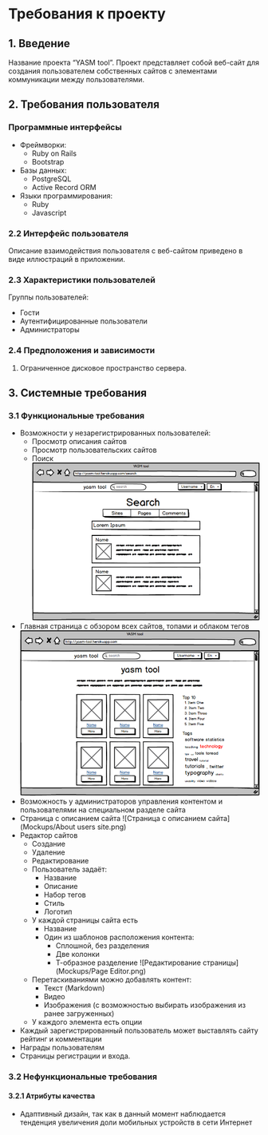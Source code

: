# Требования к проекту

## 1. Введение

Название проекта “YASM tool”. Проект представляет собой 
веб-сайт для создания пользователем собственных сайтов с
элементами коммуникации между пользователями.

## 2. Требования пользователя

### Программные интерфейсы

* Фреймворки:
  * Ruby on Rails
  * Bootstrap
* Базы данных:
  * PostgreSQL
  * Active Record ORM
* Языки программирования:
  * Ruby
  * Javascript
	
### 2.2 Интерфейс пользователя

Описание взаимодействия пользователя с веб-сайтом приведено
в виде иллюстраций в приложении. 

### 2.3 Характеристики пользователей 

Группы пользователей:

* Гости
* Аутентифицированные пользователи
* Администраторы

### 2.4 Предположения и зависимости 

1. Ограниченное дисковое пространство сервера. 

## 3. Системные требования

### 3.1 Функциональные требования

* Возможности у незарегистрированных пользователей:
	* Просмотр описания сайтов
	* Просмотр пользовательских сайтов
	* Поиск
![Главная](Mockups/Search.png)
* Главная страница с обзором всех сайтов, топами и облаком тегов
![Главная](Mockups/Main.png)
* Возможность у администраторов управления контентом и пользователями на специальном разделе сайта
* Страница с описанием сайта
![Страница с описанием сайта](Mockups/About users site.png)
* Редактор сайтов
  * Создание
  * Удаление
  * Редактирование
  * Пользователь задаёт:
    * Название
    * Описание
    * Набор тегов
    * Стиль
    * Логотип
  * У каждой страницы сайта есть
    * Название
    * Один из шаблонов расположения контента:
      * Сплошной, без разделения
      * Две колонки
      * Т-образное разделение
![Редактирование страницы](Mockups/Page Editor.png)
  * Перетаскиваниями можно добавлять контент:
    * Текст (Markdown)
    * Видео
    * Изображения (c возможностью выбирать изображения из ранее загруженных)
  * У каждого элемента есть опции
* Каждый зарегистрированный пользователь может выставлять сайту рейтинг и комментации
* Награды пользователям
* Страницы регистрации и входа.
		
### 3.2 Нефункциональные требования

#### 3.2.1 Атрибуты качества

* Адаптивный дизайн, так как в данный момент наблюдается тенденция увеличения доли мобильных устройств в сети Интернет
